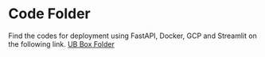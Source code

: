 # Code Folder
Find the codes for deployment using FastAPI, Docker, GCP and Streamlit on the following link. 
[UB Box Folder](https://buffalo.box.com/s/o1vua9z5zbv2qu2fedan74xt8ivfo897)
